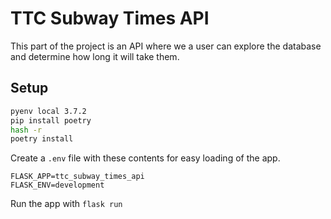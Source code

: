 # TTC Subway Times API
This part of the project is an API where we a user can explore the database and determine how long it will take them.

## Setup
```bash
pyenv local 3.7.2
pip install poetry
hash -r
poetry install
```

Create a `.env` file with these contents for easy loading of the app.
```
FLASK_APP=ttc_subway_times_api
FLASK_ENV=development
```

Run the app with `flask run`
